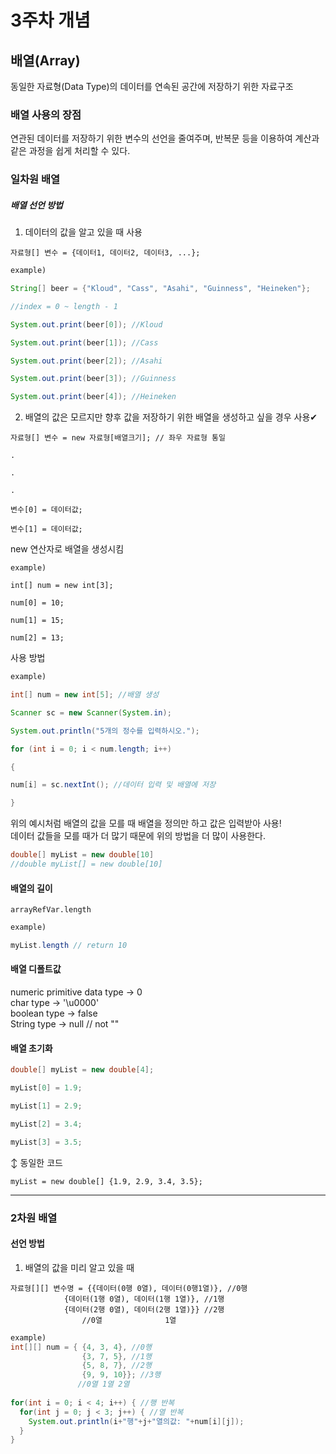 # 3주차 개념
## 배열(Array)
동일한 자료형(Data Type)의 데이터를 연속된 공간에 저장하기 위한 자료구조

### 배열 사용의 장점
연관된 데이터를 저장하기 위한 변수의 선언을 줄여주며, 반복문 등을 이용하여 계산과 같은 과정을 쉽게 처리할 수 있다.


### 일차원 배열
##### 배열 선언 방법

1) 데이터의 값을 알고 있을 때 사용

`
자료형[] 변수 = {데이터1, 데이터2, 데이터3, ...};
`


```java
example)

String[] beer = {"Kloud", "Cass", "Asahi", "Guinness", "Heineken"};

//index = 0 ~ length - 1

System.out.print(beer[0]); //Kloud

System.out.print(beer[1]); //Cass

System.out.print(beer[2]); //Asahi

System.out.print(beer[3]); //Guinness

System.out.print(beer[4]); //Heineken
```


2) 배열의 값은 모르지만 향후 값을 저장하기 위한 배열을 생성하고 싶을 경우 사용✔


```
자료형[] 변수 = new 자료형[배열크기]; // 좌우 자료형 통일

.

.

.

변수[0] = 데이터값;

변수[1] = 데이터값;
```


new 연산자로 배열을 생성시킴


```
example)

int[] num = new int[3];

num[0] = 10;

num[1] = 15;

num[2] = 13;
```


사용 방법


```java
example)

int[] num = new int[5]; //배열 생성

Scanner sc = new Scanner(System.in);

System.out.println("5개의 정수를 입력하시오.");

for (int i = 0; i < num.length; i++)

{

num[i] = sc.nextInt(); //데이터 입력 및 배열에 저장

}

```


위의 예시처럼 배열의 값을 모를 때 배열을 정의만 하고 값은 입력받아 사용!<br>
데이터 값들을 모를 때가 더 많기 때문에 위의 방법을 더 많이 사용한다.

```java
double[] myList = new double[10]
//double myList[] = new double[10]
```


#### 배열의 길이


`
arrayRefVar.length
`


```java
example)

myList.length // return 10
```


#### 배열 디폴트값


numeric primitive data type -> 0 <br>
char type -> '\u0000' <br>
boolean type -> false <br>
String type -> null // not ""


#### 배열 초기화

```java
double[] myList = new double[4];

myList[0] = 1.9;

myList[1] = 2.9;

myList[2] = 3.4;

myList[3] = 3.5;
```

↕ 동일한 코드

```
myList = new double[] {1.9, 2.9, 3.4, 3.5};
```
---

### 2차원 배열

#### 선언 방법

1) 배열의 값을 미리 알고 있을 때

```
자료형[][] 변수명 = {{데이터(0행 0열), 데이터(0행1열)}, //0행
			{데이터(1행 0열), 데이터(1행 1열)}, //1행
			{데이터(2행 0열), 데이터(2행 1열)}} //2행
        		//0열              1열
```


```java
example)
int[][] num = { {4, 3, 4}, //0행
                {3, 7, 5}, //1행
                {5, 8, 7}, //2행
                {9, 9, 10}}; //3행
               //0열 1열 2열
               
for(int i = 0; i < 4; i++) { //행 반복
  for(int j = 0; j < 3; j++) { //열 반복
    System.out.println(i+"행"+j+"열의값: "+num[i][j]);
  }
}
```
